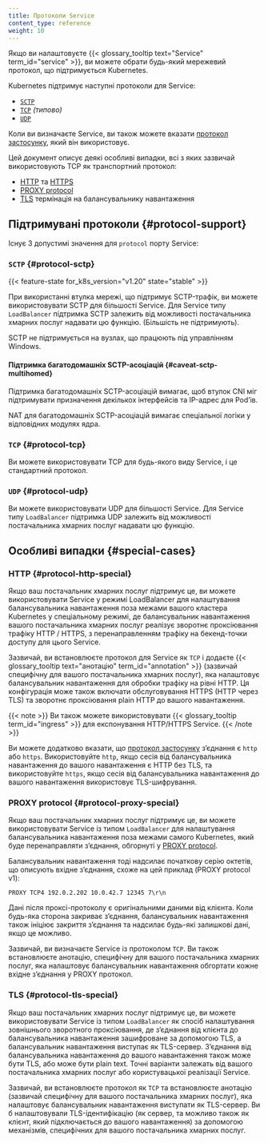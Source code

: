 ```yaml
---
title: Протоколи Service
content_type: reference
weight: 10
---
```


<!-- overview -->
Якщо ви налаштовуєте {{< glossary_tooltip text="Service" term_id="service" >}}, ви можете обрати будь-який мережевий протокол, що підтримується Kubernetes.

Kubernetes підтримує наступні протоколи для Service:

- [`SCTP`](#protocol-sctp)
- [`TCP`](#protocol-tcp) _(типово)_
- [`UDP`](#protocol-udp)

Коли ви визначаєте Service, ви також можете вказати [протокол застосунку](/docs/concepts/services-networking/service/#application-protocol), який він використовує.

Цей документ описує деякі особливі випадки, всі з яких зазвичай використовують TCP як транспортний протокол:

- [HTTP](#protocol-http-special) та [HTTPS](#protocol-http-special)
- [PROXY protocol](#protocol-proxy-special)
- [TLS](#protocol-tls-special) термінація на балансувальнику навантаження

<!-- body -->

## Підтримувані протоколи {#protocol-support}

Існує 3 допустимі значення для `protocol` порту Service:

### `SCTP` {#protocol-sctp}

{{< feature-state for_k8s_version="v1.20" state="stable" >}}

При використанні втулка мережі, що підтримує SCTP-трафік, ви можете використовувати SCTP для більшості Service. Для Service типу `LoadBalancer` підтримка SCTP залежить від можливості постачальника хмарних послуг надавати цю функцію. (Більшість не підтримують).

SCTP не підтримується на вузлах, що працюють під управлінням Windows.

#### Підтримка багатодомашніх SCTP-асоціацій {#caveat-sctp-multihomed}

Підтримка багатодомашніх SCTP-асоціацій вимагає, щоб втулок CNI міг підтримувати призначення декількох інтерфейсів та IP-адрес для Podʼів.

NAT для багатодомашніх SCTP-асоціацій вимагає спеціальної логіки у відповідних модулях ядра.

### `TCP` {#protocol-tcp}

Ви можете використовувати TCP для будь-якого виду Service, і це стандартний протокол.

### `UDP` {#protocol-udp}

Ви можете використовувати UDP для більшості Service. Для Service типу `LoadBalancer` підтримка UDP залежить від можливості постачальника хмарних послуг надавати цю функцію.

## Особливі випадки {#special-cases}

### HTTP {#protocol-http-special}

Якщо ваш постачальник хмарних послуг підтримує це, ви можете використовувати Service у режимі LoadBalancer для налаштування балансувальника навантаження поза межами вашого кластера Kubernetes у спеціальному режимі, де балансувальник навантаження вашого постачальника хмарних послуг реалізує зворотнє проксіювання трафіку HTTP / HTTPS, з перенаправленням трафіку на бекенд-точки доступу для цього Service.

Зазвичай, ви встановлюєте протокол для Service як `TCP` і додаєте {{< glossary_tooltip text="анотацію" term_id="annotation" >}} (зазвичай специфічну для вашого постачальника хмарних послуг), яка налаштовує балансувальник навантаження для обробки трафіку на рівні HTTP. Ця конфігурація може також включати обслуговування HTTPS (HTTP через TLS) та зворотнє проксіювання plain HTTP до вашого навантаження.

{{< note >}}
Ви також можете використовувати {{< glossary_tooltip term_id="ingress" >}} для експонування HTTP/HTTPS Service.
{{< /note >}}

Ви можете додатково вказати, що [протокол застосунку](/docs/concepts/services-networking/service/#application-protocol) зʼєднання є `http` або `https`. Використовуйте `http`, якщо сесія від балансувальника навантаження до вашого навантаження є HTTP без TLS, та використовуйте `https`, якщо сесія від балансувальника навантаження до вашого навантаження використовує TLS-шифрування.

### PROXY protocol {#protocol-proxy-special}

Якщо ваш постачальник хмарних послуг підтримує це, ви можете використовувати Service із типом `LoadBalancer` для налаштування балансувальника навантаження поза межами самого Kubernetes, який буде перенаправляти зʼєднання, обгорнуті у
[PROXY protocol](https://www.haproxy.org/download/2.5/doc/proxy-protocol.txt).

Балансувальник навантаження тоді надсилає початкову серію октетів, що описують
вхідне зʼєднання, схоже на цей приклад (PROXY protocol v1):

```none
PROXY TCP4 192.0.2.202 10.0.42.7 12345 7\r\n
```

Дані після проксі-протоколу є оригінальними даними від клієнта. Коли будь-яка сторона закриває зʼєднання, балансувальник навантаження також ініціює закриття зʼєднання та надсилає будь-які залишкові дані, якщо це можливо.

Зазвичай, ви визначаєте Service із протоколом `TCP`. Ви також встановлюєте анотацію, специфічну для вашого постачальника хмарних послуг, яка налаштовує балансувальник навантаження обгортати кожне вхідне зʼєднання у PROXY протокол.

### TLS {#protocol-tls-special}

Якщо ваш постачальник хмарних послуг підтримує це, ви можете використовувати Service із типом `LoadBalancer` як спосіб налаштування зовнішнього зворотного проксіювання, де зʼєднання від клієнта до балансувальника навантаження зашифроване за допомогою TLS, а балансувальник навантаження виступає як TLS-сервер. Зʼєднання від балансувальника навантаження до вашого навантаження також може бути TLS, або може бути plain text. Точні варіанти залежать від вашого постачальника хмарних послуг або користувацької реалізації Service.

Зазвичай, ви встановлюєте протокол як `TCP` та встановлюєте анотацію (зазвичай специфічну для вашого постачальника хмарних послуг), яка налаштовує балансувальник навантаження виступати як TLS-сервер. Ви б налаштовували TLS-ідентифікацію (як сервер, та можливо також як клієнт, який підключається до вашого навантаження) за допомогою механізмів, специфічних для вашого постачальника хмарних послуг.
